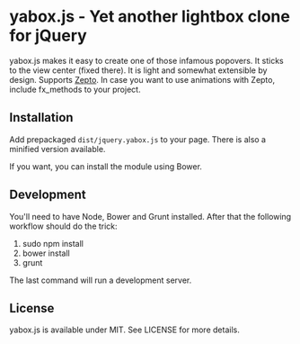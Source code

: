 # yabox.js - Yet another lightbox clone for jQuery

yabox.js makes it easy to create one of those infamous popovers. It sticks to the view center (fixed there). It is light and somewhat extensible by design. Supports [Zepto](http://zeptojs.com/). In case you want to use animations with Zepto, include fx\_methods to your project.

## Installation

Add prepackaged `dist/jquery.yabox.js` to your page. There is also a minified version available.

If you want, you can install the module using Bower.

## Development

You'll need to have Node, Bower and Grunt installed. After that the following workflow should do the trick:

1. sudo npm install
2. bower install
3. grunt

The last command will run a development server.

## License

yabox.js is available under MIT. See LICENSE for more details.
